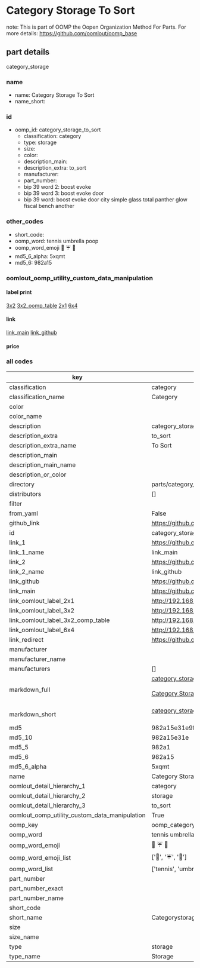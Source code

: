 # Category Storage To Sort  

note: This is part of OOMP the Oopen Organization Method For Parts. For more details: https://github.com/oomlout/oomp_base

##  part details
  



category_storage



### name
* name: Category Storage To Sort
* name_short: 
### id
* oomp_id: category_storage_to_sort
  * classification: category
  * type: storage
  * size: 
  * color: 
  * description_main: 
  * description_extra: to_sort
  * manufacturer: 
  * part_number: 
  * bip 39 word 2: boost evoke
  * bip 39 word 3: boost evoke door
  * bip 39 word: boost evoke door city simple glass total panther glow fiscal bench another

### other_codes
* short_code: 
* oomp_word: tennis umbrella poop
* oomp_word_emoji :tennis: :umbrella: :poop:
* md5_6_alpha: 5xqmt
* md5_6: 982a15






### oomlout_oomp_utility_custom_data_manipulation
#### label print
[3x2](http://192.168.1.245:1112/?label=oomp%205xqmt)
[3x2_oomp_table](http://192.168.1.108:1112/?label=oomp%205xqmt)
[2x1](http://192.168.1.242:1112/?label=oomp%205xqmt)
[6x4](http://192.168.1.55:1112/?label=oomp%205xqmt)    

#### link

[link_main](https://github.com/oomlout/oomlout_oomp_version_1_messy/tree/main/parts/category_storage_to_sort) [link_github](https://github.com/oomlout/oomlout_oomp_version_1_messy/tree/main/parts/category_storage_to_sort)                             

#### price







### all codes 
| key | value |  
| --- | --- |  
| classification | category |  
| classification_name | Category |  
| color |  |  
| color_name |  |  
| description | category_storage |  
| description_extra | to_sort |  
| description_extra_name | To Sort |  
| description_main |  |  
| description_main_name |  |  
| description_or_color |   |  
| directory | parts/category_storage_to_sort |  
| distributors | [] |  
| filter |  |  
| from_yaml | False |  
| github_link | https://github.com/oomlout/oomlout_oomp_part_src/tree/main/parts/category_storage_to_sort |  
| id | category_storage_to_sort |  
| link_1 | https://github.com/oomlout/oomlout_oomp_version_1_messy/tree/main/parts/category_storage_to_sort |  
| link_1_name | link_main |  
| link_2 | https://github.com/oomlout/oomlout_oomp_version_1_messy/tree/main/parts/category_storage_to_sort |  
| link_2_name | link_github |  
| link_github | https://github.com/oomlout/oomlout_oomp_version_1_messy/tree/main/parts/category_storage_to_sort |  
| link_main | https://github.com/oomlout/oomlout_oomp_version_1_messy/tree/main/parts/category_storage_to_sort |  
| link_oomlout_label_2x1 | http://192.168.1.242:1112/?label=oomp%205xqmt |  
| link_oomlout_label_3x2 | http://192.168.1.245:1112/?label=oomp%205xqmt |  
| link_oomlout_label_3x2_oomp_table | http://192.168.1.108:1112/?label=oomp%205xqmt |  
| link_oomlout_label_6x4 | http://192.168.1.55:1112/?label=oomp%205xqmt |  
| link_redirect | https://github.com/oomlout/oomlout_oomp_version_1_messy/tree/main/parts/category_storage_to_sort |  
| manufacturer |  |  
| manufacturer_name |  |  
| manufacturers | [] |  
| markdown_full | [category_storage_to_sort](none)<br>[](none)<br>[Category Storage To Sort](none)<br><br> |  
| markdown_short | [category_storage_to_sort](none)<br><br> |  
| md5 | 982a15e31e9fdcb98be4829682d380cd |  
| md5_10 | 982a15e31e |  
| md5_5 | 982a1 |  
| md5_6 | 982a15 |  
| md5_6_alpha | 5xqmt |  
| name | Category Storage To Sort |  
| oomlout_detail_hierarchy_1 | category |  
| oomlout_detail_hierarchy_2 | storage |  
| oomlout_detail_hierarchy_3 | to_sort |  
| oomlout_oomp_utility_custom_data_manipulation | True |  
| oomp_key | oomp_category_storage_to_sort |  
| oomp_word | tennis umbrella poop |  
| oomp_word_emoji | :tennis: :umbrella: :poop: |  
| oomp_word_emoji_list | [':tennis:', ':umbrella:', ':poop:'] |  
| oomp_word_list | ['tennis', 'umbrella', 'poop'] |  
| part_number |  |  
| part_number_exact |  |  
| part_number_name |  |  
| short_code |  |  
| short_name | Categorystorage |  
| size |  |  
| size_name |  |  
| type | storage |  
| type_name | Storage |  
